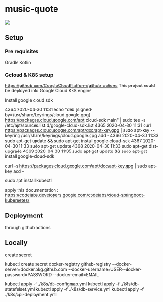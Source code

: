 # music-quote

![](https://github.com/littlewing/music-quote/workflows/CI/badge.svg)

## Setup 

### Pre requisites

Gradle
Kotlin

### Gcloud & K8S setup
https://github.com/GoogleCloudPlatform/github-actions 
This project could be deployed into Google Cloud K8S engine

Install google cloud sdk


 4364  2020-04-30 11:31  echo "deb [signed-by=/usr/share/keyrings/cloud.google.gpg] https://packages.cloud.google.com/apt cloud-sdk main" | sudo tee -a /etc/apt/sources.list.d/google-cloud-sdk.list
 4365  2020-04-30 11:31  curl https://packages.cloud.google.com/apt/doc/apt-key.gpg | sudo apt-key --keyring /usr/share/keyrings/cloud.google.gpg add -
 4366  2020-04-30 11:33  sudo apt-get update && sudo apt-get install google-cloud-sdk
 4367  2020-04-30 11:33  sudo apt-get update
 4368  2020-04-30 11:33  sudo apt-get dist-upgrade
 4369  2020-04-30 11:35  sudo apt-get update && sudo apt-get install google-cloud-sdk


curl -s https://packages.cloud.google.com/apt/doc/apt-key.gpg | sudo apt-key add -

sudo apt install kubectl


apply this documentation : https://codelabs.developers.google.com/codelabs/cloud-springboot-kubernetes/


## Deployment

through github actions

## Locally

create secret 

kubectl create secret docker-registry github-registry --docker-server=docker.pkg.github.com --docker-username=USER--docker-password=PASSWORD --docker-email=EMAIL


kubectl apply -f ./k8s/db-configmap.yml
kubectl apply -f ./k8s/db-statefulset.yml
kubectl apply -f ./k8s/db-service.yml
kubectl apply -f ./k8s/api-deployment.yml
